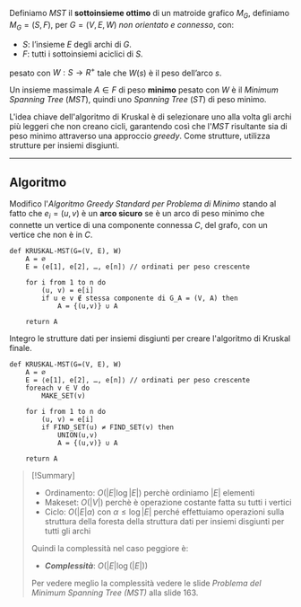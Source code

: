 Definiamo $MST$ il **sottoinsieme ottimo** di un matroide grafico $M_G$, definiamo $M_G = (S, F)$, per $G=(V,E,W)$ *non orientato e connesso*, con:
- $S$: l’insieme $E$ degli archi di $G$.
- $F$: tutti i sottoinsiemi aciclici di $S$.

pesato con $W : S → R^+$ tale che $W(s)$ è il peso dell’arco $s$.

Un insieme massimale $A \in F$ di peso **minimo** pesato con $W$ è il *Minimum Spanning Tree* ($MST$), quindi uno *Spanning Tree* ($ST$) di peso minimo.

L'idea chiave dell'algoritmo di Kruskal è di selezionare uno alla volta gli archi più leggeri che non creano cicli, garantendo così che l'$MST$ risultante sia di peso minimo attraverso una approccio *greedy*. Come strutture, utilizza strutture per insiemi disgiunti.

---
## Algoritmo

Modifico l'*Algoritmo Greedy Standard per Problema di Minimo* stando al fatto che $e_i = (u, v)$ è un **arco sicuro** se è un arco di peso minimo che connette un vertice di una componente connessa $C$, del grafo, con un vertice che non è in $C$.

``` Pseudocodice TI:"KRUSKAL-MST" "FOLD"
def KRUSKAL-MST(G=(V, E), W) 
	A = ∅
	E = ⟨e[1], e[2], …, e[n]⟩ // ordinati per peso crescente
	
	for i from 1 to n do
		(u, v) = e[i]
		if u e v ∉ stessa componente di G_A = (V, A) then
			A = {(u,v)} ∪ A
		
	return A
```

Integro le strutture dati per insiemi disgiunti per creare l'algoritmo di Kruskal finale.

``` Pseudocodice TI:"KRUSKAL-MST" "FOLD"
def KRUSKAL-MST(G=(V, E), W) 
	A = ∅
	E = ⟨e[1], e[2], …, e[n]⟩ // ordinati per peso crescente
	foreach v ∈ V do 
		MAKE_SET(v)
	
	for i from 1 to n do
		(u, v) = e[i]
		if FIND_SET(u) ≠ FIND_SET(v) then
			UNION(u,v)
			A = {(u,v)} ∪ A
			
	return A
```

> [!Summary]
>- Ordinamento: $O(|E| \log|E|)$ perchè ordiniamo $|E|$ elementi
>- Makeset: $O(|V|)$ perchè è operazione costante fatta su tutti i vertici
>- Ciclo: $O(|E|α)$ con $α ≤ \log|E|$ perché effettuiamo operazioni sulla struttura della foresta della struttura dati per insiemi disgiunti per tutti gli archi
>
>Quindi la complessità nel caso peggiore è:
>- ***Complessità***: $O(|E| \log(|E|))$
>
>Per vedere meglio la complessità vedere le slide *Problema del Minimum Spanning Tree (MST)* alla slide $163$.
